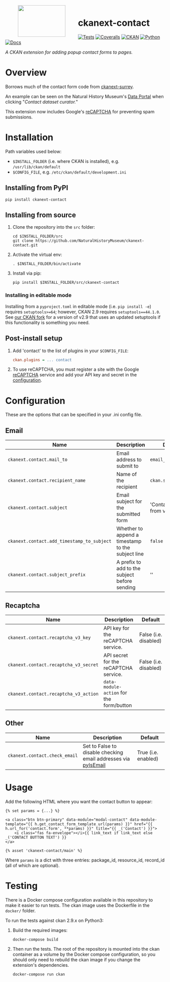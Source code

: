 <!--header-start-->
<img src="https://data.nhm.ac.uk/images/nhm_logo.svg" align="left" width="150px" height="100px" hspace="40"/>

# ckanext-contact

[![Tests](https://img.shields.io/github/actions/workflow/status/NaturalHistoryMuseum/ckanext-contact/main.yml?style=flat-square)](https://github.com/NaturalHistoryMuseum/ckanext-contact/actions/workflows/main.yml)
[![Coveralls](https://img.shields.io/coveralls/github/NaturalHistoryMuseum/ckanext-contact/main?style=flat-square)](https://coveralls.io/github/NaturalHistoryMuseum/ckanext-contact)
[![CKAN](https://img.shields.io/badge/ckan-2.9.7-orange.svg?style=flat-square)](https://github.com/ckan/ckan)
[![Python](https://img.shields.io/badge/python-3.6%20%7C%203.7%20%7C%203.8-blue.svg?style=flat-square)](https://www.python.org/)
[![Docs](https://img.shields.io/readthedocs/ckanext-contact?style=flat-square)](https://ckanext-contact.readthedocs.io)

_A CKAN extension for adding popup contact forms to pages._

<!--header-end-->

# Overview

<!--overview-start-->
Borrows much of the contact form code from [ckanext-surrey](https://github.com/CityofSurrey/ckanext-surrey).

An example can be seen on the Natural History Museum's [Data Portal](https://data.nhm.ac.uk) when clicking "_Contact dataset curator._"

This extension now includes Google's [reCAPTCHA](https://www.google.com/recaptcha) for preventing spam submissions.

<!--overview-end-->

# Installation

<!--installation-start-->
Path variables used below:
- `$INSTALL_FOLDER` (i.e. where CKAN is installed), e.g. `/usr/lib/ckan/default`
- `$CONFIG_FILE`, e.g. `/etc/ckan/default/development.ini`

## Installing from PyPI

```shell
pip install ckanext-contact
```

## Installing from source

1. Clone the repository into the `src` folder:
   ```shell
   cd $INSTALL_FOLDER/src
   git clone https://github.com/NaturalHistoryMuseum/ckanext-contact.git
   ```

2. Activate the virtual env:
   ```shell
   . $INSTALL_FOLDER/bin/activate
   ```

3. Install via pip:
   ```shell
   pip install $INSTALL_FOLDER/src/ckanext-contact
   ```

### Installing in editable mode

Installing from a `pyproject.toml` in editable mode (i.e. `pip install -e`) requires `setuptools>=64`; however, CKAN 2.9 requires `setuptools==44.1.0`. See [our CKAN fork](https://github.com/NaturalHistoryMuseum/ckan) for a version of v2.9 that uses an updated setuptools if this functionality is something you need.

## Post-install setup

1. Add 'contact' to the list of plugins in your `$CONFIG_FILE`:
   ```ini
   ckan.plugins = ... contact
   ```

2. To use reCAPTCHA, you must register a site with the Google [reCAPTCHA](https://www.google.com/recaptcha) service and add your API key and secret in the [configuration](#configuration).

<!--installation-end-->

# Configuration

<!--configuration-start-->
These are the options that can be specified in your .ini config file.

## Email

| Name                                       | Description                                       | Default                         |
|--------------------------------------------|---------------------------------------------------|---------------------------------|
| `ckanext.contact.mail_to`                  | Email address to submit to                        | `email_to`                      |
| `ckanext.contact.recipient_name`           | Name of the recipient                             | `ckan.site_title`               |
| `ckanext.contact.subject`                  | Email subject for the submitted form              | 'Contact/Question from visitor' |
| `ckanext.contact.add_timestamp_to_subject` | Whether to append a timestamp to the subject line | `false`                         |
| `ckanext.contact.subject_prefix`           | A prefix to add to the subject before sending     | ''                              |

## Recaptcha

| Name                                  | Description                              | Default               |
|---------------------------------------|------------------------------------------|-----------------------|
| `ckanext.contact.recaptcha_v3_key`    | API key for the reCAPTCHA service.       | False (i.e. disabled) |
| `ckanext.contact.recaptcha_v3_secret` | API secret for the reCAPTCHA service.    | False (i.e. disabled) |
| `ckanext.contact.recaptcha_v3_action` | `data-module-action` for the form/button |                       |

## Other

| Name                          | Description                                                                                          | Default             |
|-------------------------------|------------------------------------------------------------------------------------------------------|---------------------|
| `ckanext.contact.check_email` | Set to False to disable checking email addresses via [pyIsEmail](https://pypi.org/project/pyIsEmail) | True (i.e. enabled) |

<!--configuration-end-->

# Usage

<!--usage-start-->
Add the following HTML where you want the contact button to appear:

```html+jinja
{% set params = {...} %}

<a class="btn btn-primary" data-module="modal-contact" data-module-template="{{ h.get_contact_form_template_url(params) }}" href="{{ h.url_for('contact.form', **params) }}" title="{{ _('Contact') }}">
    <i class="fas fa-envelope"></i>{{ link_text if link_text else _('CONTACT BUTTON TEXT') }}
</a>

{% asset 'ckanext-contact/main' %}
```

Where `params` is a dict with three entries: package_id, resource_id, record_id (all of which are optional).

<!--usage-end-->

# Testing

<!--testing-start-->
There is a Docker compose configuration available in this repository to make it easier to run tests. The ckan image uses the Dockerfile in the `docker/` folder.

To run the tests against ckan 2.9.x on Python3:

1. Build the required images:
   ```shell
   docker-compose build
   ```

2. Then run the tests.
   The root of the repository is mounted into the ckan container as a volume by the Docker compose
   configuration, so you should only need to rebuild the ckan image if you change the extension's
   dependencies.
   ```shell
   docker-compose run ckan
   ```

<!--testing-end-->

